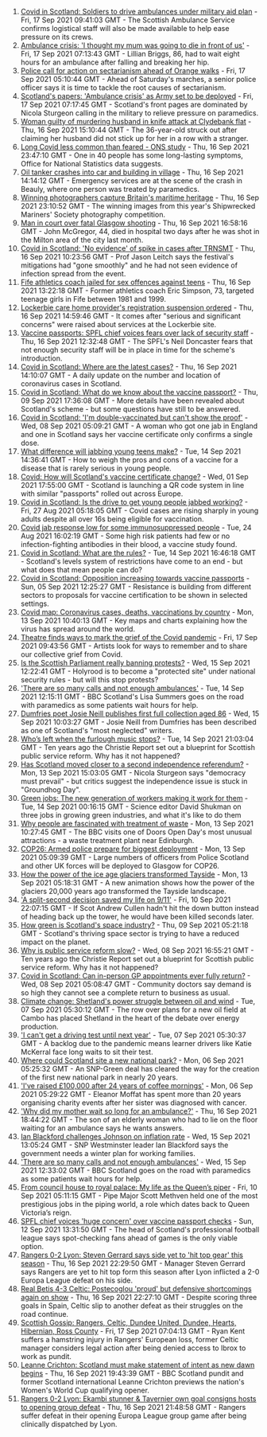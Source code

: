 1. [Covid in Scotland: Soldiers to drive ambulances under military aid plan](https://www.bbc.co.uk/news/uk-scotland-58594420?at_medium=RSS&at_campaign=KARANGA) - Fri, 17 Sep 2021 09:41:03 GMT - The Scottish Ambulance Service confirms logistical staff will also be made available to help ease pressure on its crews.
2. [Ambulance crisis: 'I thought my mum was going to die in front of us'](https://www.bbc.co.uk/news/uk-scotland-edinburgh-east-fife-58585395?at_medium=RSS&at_campaign=KARANGA) - Fri, 17 Sep 2021 07:13:43 GMT - Lillian Briggs, 86, had to wait eight hours for an ambulance after falling and breaking her hip.
3. [Police call for action on sectarianism ahead of Orange walks](https://www.bbc.co.uk/news/uk-scotland-58586533?at_medium=RSS&at_campaign=KARANGA) - Fri, 17 Sep 2021 05:10:44 GMT - Ahead of Saturday's marches, a senior police officer says it is time to tackle the root causes of sectarianism.
4. [Scotland's papers: 'Ambulance crisis' as Army set to be deployed](https://www.bbc.co.uk/news/uk-scotland-58593702?at_medium=RSS&at_campaign=KARANGA) - Fri, 17 Sep 2021 07:17:45 GMT - Scotland's front pages are dominated by Nicola Sturgeon calling in the military to relieve pressure on paramedics.
5. [Woman guilty of murdering husband in knife attack at Clydebank flat](https://www.bbc.co.uk/news/uk-scotland-glasgow-west-58584025?at_medium=RSS&at_campaign=KARANGA) - Thu, 16 Sep 2021 15:10:44 GMT - The 36-year-old struck out after claiming her husband did not stick up for her in a row with a stranger.
6. [Long Covid less common than feared - ONS study](https://www.bbc.co.uk/news/health-58584558?at_medium=RSS&at_campaign=KARANGA) - Thu, 16 Sep 2021 23:47:10 GMT - One in 40 people has some long-lasting symptoms, Office for National Statistics data suggests.
7. [Oil tanker crashes into car and building in village](https://www.bbc.co.uk/news/uk-scotland-highlands-islands-58585603?at_medium=RSS&at_campaign=KARANGA) - Thu, 16 Sep 2021 14:14:12 GMT - Emergency services are at the scene of the crash in Beauly, where one person was treated by paramedics.
8. [Winning photographers capture Britain's maritime heritage](https://www.bbc.co.uk/news/in-pictures-58585399?at_medium=RSS&at_campaign=KARANGA) - Thu, 16 Sep 2021 23:10:52 GMT - The winning images from this year's Shipwrecked Mariners' Society photography competition.
9. [Man in court over fatal Glasgow shooting](https://www.bbc.co.uk/news/uk-scotland-glasgow-west-58578157?at_medium=RSS&at_campaign=KARANGA) - Thu, 16 Sep 2021 16:58:16 GMT - John McGregor, 44, died in hospital two days after he was shot in the Milton area of the city last month.
10. [Covid in Scotland: 'No evidence' of spike in cases after TRNSMT](https://www.bbc.co.uk/news/uk-scotland-58581828?at_medium=RSS&at_campaign=KARANGA) - Thu, 16 Sep 2021 10:23:56 GMT - Prof Jason Leitch says the festival's mitigations had "gone smoothly" and he had not seen evidence of infection spread from the event.
11. [Fife athletics coach jailed for sex offences against teens](https://www.bbc.co.uk/news/uk-scotland-58586532?at_medium=RSS&at_campaign=KARANGA) - Thu, 16 Sep 2021 13:22:18 GMT - Former athletics coach Eric Simpson, 73, targeted teenage girls in Fife between 1981 and 1999.
12. [Lockerbie care home provider's registration suspension ordered](https://www.bbc.co.uk/news/uk-scotland-south-scotland-58587223?at_medium=RSS&at_campaign=KARANGA) - Thu, 16 Sep 2021 14:59:46 GMT - It comes after "serious and significant concerns" were raised about services at the Lockerbie site.
13. [Vaccine passports: SPFL chief voices fears over lack of security staff](https://www.bbc.co.uk/news/uk-scotland-58584572?at_medium=RSS&at_campaign=KARANGA) - Thu, 16 Sep 2021 12:32:48 GMT - The SPFL's Neil Doncaster fears that not enough security staff will be in place in time for the scheme's introduction.
14. [Covid in Scotland: Where are the latest cases?](https://www.bbc.co.uk/news/uk-scotland-53511877?at_medium=RSS&at_campaign=KARANGA) - Thu, 16 Sep 2021 14:10:07 GMT - A daily update on the number and location of coronavirus cases in Scotland.
15. [Covid in Scotland: What do we know about the vaccine passport?](https://www.bbc.co.uk/news/uk-scotland-58422607?at_medium=RSS&at_campaign=KARANGA) - Thu, 09 Sep 2021 17:36:08 GMT - More details have been revealed about Scotland's scheme - but some questions have still to be answered.
16. [Covid in Scotland: 'I'm double-vaccinated but can't show the proof'](https://www.bbc.co.uk/news/uk-scotland-58475922?at_medium=RSS&at_campaign=KARANGA) - Wed, 08 Sep 2021 05:09:21 GMT - A woman who got one jab in England and one in Scotland says her vaccine certificate only confirms a single dose.
17. [What difference will jabbing young teens make?](https://www.bbc.co.uk/news/health-58423152?at_medium=RSS&at_campaign=KARANGA) - Tue, 14 Sep 2021 14:36:41 GMT - How to weigh the pros and cons of a vaccine for a disease that is rarely serious in young people.
18. [Covid: How will Scotland's vaccine certificate change?](https://www.bbc.co.uk/news/uk-scotland-57519070?at_medium=RSS&at_campaign=KARANGA) - Wed, 01 Sep 2021 17:55:00 GMT - Scotland is launching a QR code system in line with similar "passports" rolled out across Europe.
19. [Covid in Scotland: Is the drive to get young people jabbed working?](https://www.bbc.co.uk/news/uk-scotland-58342389?at_medium=RSS&at_campaign=KARANGA) - Fri, 27 Aug 2021 05:18:05 GMT - Covid cases are rising sharply in young adults despite all over 16s being eligible for vaccination.
20. [Covid jab response low for some immunosuppressed people](https://www.bbc.co.uk/news/health-58317261?at_medium=RSS&at_campaign=KARANGA) - Tue, 24 Aug 2021 16:02:19 GMT - Some high risk patients had few or no infection-fighting antibodies in their blood, a vaccine study found.
21. [Covid in Scotland: What are the rules?](https://www.bbc.co.uk/news/uk-scotland-53166816?at_medium=RSS&at_campaign=KARANGA) - Tue, 14 Sep 2021 16:46:18 GMT - Scotland's levels system of restrictions have come to an end - but what does that mean people can do?
22. [Covid in Scotland: Opposition increasing towards vaccine passports](https://www.bbc.co.uk/news/uk-scotland-scotland-politics-58453551?at_medium=RSS&at_campaign=KARANGA) - Sun, 05 Sep 2021 12:25:27 GMT - Resistance is building from different sectors to proposals for vaccine certification to be shown in selected settings.
23. [Covid map: Coronavirus cases, deaths, vaccinations by country](https://www.bbc.co.uk/news/world-51235105?at_medium=RSS&at_campaign=KARANGA) - Mon, 13 Sep 2021 10:40:13 GMT - Key maps and charts explaining how the virus has spread around the world.
24. [Theatre finds ways to mark the grief of the Covid pandemic](https://www.bbc.co.uk/news/uk-scotland-58595864?at_medium=RSS&at_campaign=KARANGA) - Fri, 17 Sep 2021 09:43:56 GMT - Artists look for ways to remember and to share our collective grief from Covid.
25. [Is the Scottish Parliament really banning protests?](https://www.bbc.co.uk/news/uk-scotland-scotland-politics-58570525?at_medium=RSS&at_campaign=KARANGA) - Wed, 15 Sep 2021 12:22:41 GMT - Holyrood is to become a "protected site" under national security rules - but will this stop protests?
26. ['There are so many calls and not enough ambulances'](https://www.bbc.co.uk/news/uk-scotland-58547288?at_medium=RSS&at_campaign=KARANGA) - Tue, 14 Sep 2021 12:15:11 GMT - BBC Scotland's Lisa Summers goes on the road with paramedics as some patients wait hours for help.
27. [Dumfries poet Josie Neill publishes first full collection aged 86](https://www.bbc.co.uk/news/uk-scotland-south-scotland-58570423?at_medium=RSS&at_campaign=KARANGA) - Wed, 15 Sep 2021 10:03:27 GMT - Josie Neill from Dumfries has been described as one of Scotland's "most neglected" writers.
28. [Who’s left when the furlough music stops?](https://www.bbc.co.uk/news/uk-scotland-58566334?at_medium=RSS&at_campaign=KARANGA) - Tue, 14 Sep 2021 21:03:04 GMT - Ten years ago the Christie Report set out a blueprint for Scottish public service reform. Why has it not happened?
29. [Has Scotland moved closer to a second independence referendum?](https://www.bbc.co.uk/news/uk-scotland-scotland-politics-58543558?at_medium=RSS&at_campaign=KARANGA) - Mon, 13 Sep 2021 15:03:05 GMT - Nicola Sturgeon says "democracy must prevail" - but critics suggest the independence issue is stuck in "Groundhog Day".
30. [Green jobs: The new generation of workers making it work for them](https://www.bbc.co.uk/news/science-environment-58549135?at_medium=RSS&at_campaign=KARANGA) - Tue, 14 Sep 2021 00:16:15 GMT - Science editor David Shukman on three jobs in growing green industries, and what it's like to do them
31. [Why people are fascinated with treatment of waste](https://www.bbc.co.uk/news/uk-scotland-58539614?at_medium=RSS&at_campaign=KARANGA) - Mon, 13 Sep 2021 10:27:45 GMT - The BBC visits one of Doors Open Day's most unusual attractions - a waste treatment plant near Edinburgh.
32. [COP26: Armed police prepare for biggest deployment](https://www.bbc.co.uk/news/uk-scotland-58515311?at_medium=RSS&at_campaign=KARANGA) - Mon, 13 Sep 2021 05:09:39 GMT - Large numbers of officers from Police Scotland and other UK forces will be deployed to Glasgow for COP26.
33. [How the power of the ice age glaciers transformed Tayside](https://www.bbc.co.uk/news/uk-scotland-tayside-central-58514896?at_medium=RSS&at_campaign=KARANGA) - Mon, 13 Sep 2021 05:18:31 GMT - A new animation shows how the power of the glaciers 20,000 years ago transformed the Tayside landscape.
34. ['A split-second decision saved my life on 9/11'](https://www.bbc.co.uk/news/uk-scotland-glasgow-west-58515271?at_medium=RSS&at_campaign=KARANGA) - Fri, 10 Sep 2021 22:07:15 GMT - If Scot Andrew Cullen hadn't hit the down button instead of heading back up the tower, he would have been killed seconds later.
35. [How green is Scotland's space industry?](https://www.bbc.co.uk/news/uk-scotland-highlands-islands-58190702?at_medium=RSS&at_campaign=KARANGA) - Thu, 09 Sep 2021 05:21:18 GMT - Scotland's thriving space sector is trying to have a reduced impact on the planet.
36. [Why is public service reform slow?](https://www.bbc.co.uk/news/uk-scotland-58490102?at_medium=RSS&at_campaign=KARANGA) - Wed, 08 Sep 2021 16:55:21 GMT - Ten years ago the Christie Report set out a blueprint for Scottish public service reform. Why has it not happened?
37. [Covid in Scotland: Can in-person GP appointments ever fully return?](https://www.bbc.co.uk/news/uk-scotland-58481878?at_medium=RSS&at_campaign=KARANGA) - Wed, 08 Sep 2021 05:08:47 GMT - Community doctors say demand is so high they cannot see a complete return to business as usual.
38. [Climate change: Shetland's power struggle between oil and wind](https://www.bbc.co.uk/news/uk-scotland-58464439?at_medium=RSS&at_campaign=KARANGA) - Tue, 07 Sep 2021 05:30:12 GMT - The row over plans for a new oil field at Cambo has placed Shetland in the heart of the debate over energy production.
39. ['I can't get a driving test until next year'](https://www.bbc.co.uk/news/uk-scotland-58435040?at_medium=RSS&at_campaign=KARANGA) - Tue, 07 Sep 2021 05:30:37 GMT - A backlog due to the pandemic means learner drivers like Katie McKerral face long waits to sit their test.
40. [Where could Scotland site a new national park?](https://www.bbc.co.uk/news/uk-scotland-south-scotland-58400051?at_medium=RSS&at_campaign=KARANGA) - Mon, 06 Sep 2021 05:25:32 GMT - An SNP-Green deal has cleared the way for the creation of the first new national park in nearly 20 years.
41. ['I've raised £100,000 after 24 years of coffee mornings'](https://www.bbc.co.uk/news/uk-scotland-south-scotland-58383506?at_medium=RSS&at_campaign=KARANGA) - Mon, 06 Sep 2021 05:29:22 GMT - Eleanor Moffat has spent more than 20 years organising charity events after her sister was diagnosed with cancer.
42. ['Why did my mother wait so long for an ambulance?'](https://www.bbc.co.uk/news/uk-scotland-58591075?at_medium=RSS&at_campaign=KARANGA) - Thu, 16 Sep 2021 18:44:22 GMT - The son of an elderly woman who had to lie on the floor waiting for an ambulance says he wants answers.
43. [Ian Blackford challenges Johnson on inflation rate](https://www.bbc.co.uk/news/uk-politics-58570946?at_medium=RSS&at_campaign=KARANGA) - Wed, 15 Sep 2021 13:05:24 GMT - SNP Westminster leader Ian Blackford says the government needs a winter plan for working families.
44. ['There are so many calls and not enough ambulances'](https://www.bbc.co.uk/news/uk-scotland-58573795?at_medium=RSS&at_campaign=KARANGA) - Wed, 15 Sep 2021 12:33:02 GMT - BBC Scotland goes on the road with paramedics as some patients wait hours for help.
45. [From council house to royal palace: My life as the Queen’s piper](https://www.bbc.co.uk/news/uk-scotland-58476253?at_medium=RSS&at_campaign=KARANGA) - Fri, 10 Sep 2021 05:11:15 GMT - Pipe Major Scott Methven held one of the most prestigious jobs in the piping world, a role which dates back to Queen Victoria’s reign.
46. [SPFL chief voices 'huge concern' over vaccine passport checks](https://www.bbc.co.uk/news/uk-scotland-58537877?at_medium=RSS&at_campaign=KARANGA) - Sun, 12 Sep 2021 13:31:50 GMT - The head of Scotland's professional football league says spot-checking fans ahead of games is the only viable option.
47. [Rangers 0-2 Lyon: Steven Gerrard says side yet to 'hit top gear' this season](https://www.bbc.co.uk/sport/football/58591878?at_medium=RSS&at_campaign=KARANGA) - Thu, 16 Sep 2021 22:29:50 GMT - Manager Steven Gerrard says Rangers are yet to hit top form this season after Lyon inflicted a 2-0 Europa League defeat on his side.
48. [Real Betis 4-3 Celtic: Postecoglou 'proud' but defensive shortcomings again on show](https://www.bbc.co.uk/sport/football/58591168?at_medium=RSS&at_campaign=KARANGA) - Thu, 16 Sep 2021 22:27:10 GMT - Despite scoring three goals in Spain, Celtic slip to another defeat as their struggles on the road continue.
49. [Scottish Gossip: Rangers, Celtic, Dundee United, Dundee, Hearts, Hibernian, Ross County](https://www.bbc.co.uk/sport/football/58593909?at_medium=RSS&at_campaign=KARANGA) - Fri, 17 Sep 2021 07:04:13 GMT - Ryan Kent suffers a hamstring injury in Rangers' European loss, former Celtic manager considers legal action after being denied access to Ibrox to work as pundit.
50. [Leanne Crichton: Scotland must make statement of intent as new dawn begins](https://www.bbc.co.uk/sport/football/58590392?at_medium=RSS&at_campaign=KARANGA) - Thu, 16 Sep 2021 19:43:39 GMT - BBC Scotland pundit and former Scotland international Leanne Crichton previews the nation's Women's World Cup qualifying opener.
51. [Rangers 0-2 Lyon: Ekambi stunner & Tavernier own goal consigns hosts to opening group defeat](https://www.bbc.co.uk/sport/football/58493153?at_medium=RSS&at_campaign=KARANGA) - Thu, 16 Sep 2021 21:48:58 GMT - Rangers suffer defeat in their opening Europa League group game after being clinically dispatched by Lyon.
